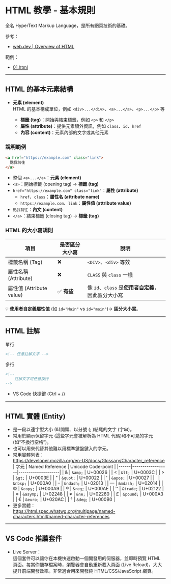 # HTML 教學 - 基本規則
全名 HyperText Markup Language，是所有網頁技術的基礎。

參考：
* [web.dev | Overview of HTML](https://web.dev/learn/html/overview)

範例：
* [01.html](../demo/01.html)

---

## HTML 的基本元素結構

- **元素 (element)**  
  HTML 的基本構成單位，例如 `<div>...</div>`、`<a>...</a>`、`<p>...</p>` 等

  - **標籤 (tag)**：開始與結束標籤，例如 `<p>` 和 `</p>`
  - **屬性 (attribute)**：提供元素額外資訊，例如 `class`、`id`、`href`
  - **內容 (content)**：元素內部的文字或其他元素

### 說明範例

```html
<a href="https://example.com" class="link"> 
  點我前往
</a>
```
* 整個 `<a>...</a>`：**元素 (element)**
* `<a>`：開始標籤 (opening tag) → **標籤 (tag)**
* `href="https://example.com" class="link"`：**屬性 (attribute)** 
    * `href`、`class`：**屬性名 (attribute name)**
    * `https://example.com`、`link`：**屬性值 (attribute value)**
* `點我前往`：**內文 (content)**
* `</a>`：結束標籤 (closing tag) → **標籤 (tag)**

### HTML 的大小寫規則

| 項目                   | 是否區分大小寫      | 說明                                 |
| -------------------- | ------------- | ---------------------------------- |
| 標籤名稱 (Tag)            | ❌      | `<DIV>`、`<div>` 等效                 |
| 屬性名稱 (Attribute)      | ❌      | `CLASS` 與 `class` 一樣               |
| 屬性值 (Attribute value) | ✅ **有些** | 像 `id`、`class` 是**使用者自定義**，因此區分大小寫 |

💡 **使用者自定義屬性值** (如 `id="Main"` vs `id="main"`)→ **區分大小寫**。

---

## HTML 註解
單行
```html
<!-- 任意註解文字 -->
```
多行
```html
<!-- 
    註解文字可任意換行
-->
```
* VS Code 快捷鍵 (Ctrl + /)

---

## HTML 實體 (Entity)
* 是一段以連字型大小 (&)開頭、以分號 (; )結尾的文字 (字串)。 
* 常用於顯示保留字元 (這些字元會被解析為 HTML 代碼)和不可見的字元 (如“不換行空格”)。 
* 也可以用來代替其他難以用標準鍵盤鍵入的字元。
* 常用實體列表：  
    https://developer.mozilla.org/en-US/docs/Glossary/Character_reference
    | 字元 | Named Reference | Unicode Code-point |
    |------|------------------|--------------------|
    | &    | `&amp;`           | U+00026            |
    | <    | `&lt;`            | U+0003C            |
    | >    | `&gt;`            | U+0003E            |
    | "    | `&quot;`          | U+00022            |
    | '    | `&apos;`          | U+00027            |
    |      | `&nbsp;`          | U+000A0            |
    | –    | `&ndash;`         | U+02013            |
    | —    | `&mdash;`         | U+02014            |
    | ©    | `&copy;`          | U+000A9            |
    | ®    | `&reg;`           | U+000AE            |
    | ™    | `&trade;`         | U+02122            |
    | ≈    | `&asymp;`         | U+02248            |
    | ≠    | `&ne;`            | U+02260            |
    | £    | `&pound;`         | U+000A3            |
    | €    | `&euro;`          | U+020AC            |
    | °    | `&deg;`           | U+000B0            |
* 更多實體：  
    https://html.spec.whatwg.org/multipage/named-characters.html#named-character-references

---

## VS Code 推薦套件

* Live Server：  
  這個套件可以讓你在本機快速啟動一個開發用的伺服器，並即時預覽 HTML 頁面。每當你儲存檔案時，瀏覽器會自動重新載入頁面 (Live Reload)，大大提升前端開發效率。非常適合用來開發純 HTML/CSS/JavaScript 網頁。

---
